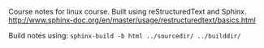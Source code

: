 Course notes for linux course.  Built using reStructuredText and Sphinx.
http://www.sphinx-doc.org/en/master/usage/restructuredtext/basics.html

Build notes using: `sphinx-build -b html ../sourcedir/ ../builddir/`